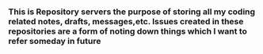 ### This is Repository servers the purpose of storing all my coding related notes, drafts, messages,etc. Issues created in these repositories are a form of noting down things which I want to refer someday in future
